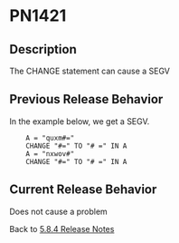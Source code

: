 # PN1421

<PageHeader />

## Description

The CHANGE statement can cause a SEGV

## Previous Release Behavior

In the example below, we get a SEGV.

```
    A = "quxm#="
    CHANGE "#=" TO "# =" IN A
    A = "nxwov#"
    CHANGE "#=" TO "# =" IN A
```

## Current Release Behavior

Does not cause a problem  

Back to [5.8.4 Release Notes](./../README.md)

<PageFooter />
